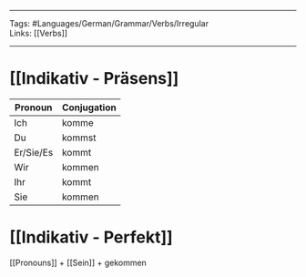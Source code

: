 ___
Tags: #Languages/German/Grammar/Verbs/Irregular  
Links: [[Verbs]]
___
# [[Indikativ - Präsens]]
Pronoun|Conjugation
------------ | ------------
Ich | komme
Du | kommst
Er/Sie/Es | kommt
Wir | kommen
Ihr | kommt
Sie | kommen


# [[Indikativ - Perfekt]]
[[Pronouns]] + [[Sein]] +  gekommen